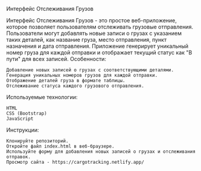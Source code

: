 Интерфейс Отслеживания Грузов

Интерфейс Отслеживания Грузов - это простое веб-приложение, которое позволяет пользователям отслеживать грузовые отправления. Пользователи могут добавлять новые записи о грузах с указанием таких деталей, как название груза, место отправления, пункт назначения и дата отправления. Приложение генерирует уникальный номер груза для каждой отправки и отображает текущий статус как "В пути" для всех записей.
Особенности:

    Добавление новых записей о грузах с соответствующими деталями.
    Генерация уникальных номеров грузов для каждой отправки.
    Отображение деталей груза в формате таблицы.
    Отслеживание статуса каждого грузового отправления.

Используемые технологии:

    HTML
    CSS (Bootstrap)
    JavaScript

Инструкции:

    Клонируйте репозиторий.
    Откройте файл index.html в веб-браузере.
    Используйте форму для добавления новых записей о грузах и отслеживания отправок.
    Просмотр сайта - https://cargotracking.netlify.app/
